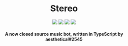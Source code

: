 <h1 align="center">Stereo</h1>

<div align="center">
  <a href="https://github.com/Stereo-Developers/stereo/"><img src="https://app.codacy.com/project/badge/Grade/46d2b19abdae423db1767fc4b9b2202e" /></a>
  <a href="https://discord.gg/YEGDEuE"><img src="https://discordapp.com/api/guilds/727933082643988581/embed.png" /></a>
  <a href="https://github.com/Stereo-Developers/stereo/"><img src="https://img.shields.io/badge/version-2.0.0-blue.svg" /></a>
  <a href="https://github.com/Stereo-Developers/stereo/blob/main/LICENSE"><img src="https://img.shields.io/static/v1?label=license&message=MIT&color=blue" /></a>
</div>

<h4 align="center">A now closed source music bot, written in TypeScript by aesthetical#2545</h4> 
